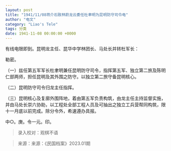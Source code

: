 ```yaml
---
layout: post
title: "1941/11/08蒋介石致林蔚龙云委任杜聿明为昆明防守司令电"
author: "电文"
category: "Liao's Tele"
tags: 分类
date: 1941-11-08 00:00:00 +0000
---
```


有线电限即到。昆明龙主任、昆华中学林团长、马处长并转杜军长：

勒密。

（一）兹任第五军军长杜聿明兼任昆明防守司令，指挥第五军、独立第二旅及陈明仁部两师，担任昆明及其外围之防守。以独立第二旅守备昆明核心。

（二）昆明防守司令归龙主任指挥。

（三）昆明核心及复廓外围阵地，着由第五军负责构筑，由龙主任主持监督实施，并由马处长崇六协助，以工程处全部工程人员及可抽出之独立工兵营帮同构筑，限十一月底以前完成。除分令外，希速遵办具报。

中○。庚。令一元。印。


> 录入校对：观棋不语



> 来源：来源：《民国档案》2023.01期


